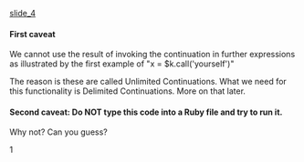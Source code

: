 [slide_4](slide_4.md)
#### First caveat

We cannot use the result of invoking the continuation in further expressions
as illustrated by the first example of "x = $k.call('yourself')"

The reason is these are called Unlimited Continuations. What we need for this
functionality is Delimited Continuations. More on that later.

#### Second caveat: Do NOT type this code into a Ruby file and try to run it.

Why not? Can you guess?

1

